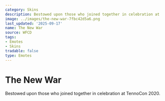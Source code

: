 ```yaml
---
category: Skins
description: Bestowed upon those who joined together in celebration at TennoCon 2020.
image: ../images/the-new-war-7fbc42d5a6.png
last_updated: '2025-09-17'
name: The New War
source: WFCD
tags:
- Emotes
- Skins
tradable: false
type: Emotes
---
```


# The New War

Bestowed upon those who joined together in celebration at TennoCon 2020.

